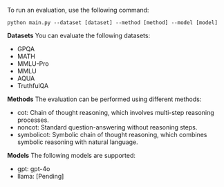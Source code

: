 To run an evaluation, use the following command:
```
python main.py --dataset [dataset] --method [method] --model [model]
```

**Datasets**
You can evaluate the following datasets:

- GPQA
- MATH
- MMLU-Pro
- MMLU
- AQUA
- TruthfulQA

**Methods**
The evaluation can be performed using different methods:

- cot: Chain of thought reasoning, which involves multi-step reasoning processes.
- noncot: Standard question-answering without reasoning steps.
- symbolicot: Symbolic chain of thought reasoning, which combines symbolic reasoning with natural language.

**Models**
The following models are supported:
- gpt: gpt-4o
- llama: [Pending]
